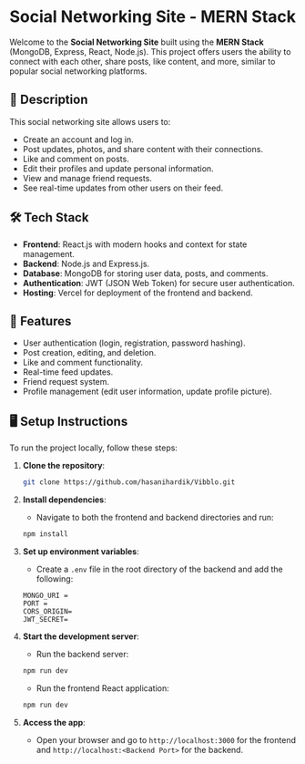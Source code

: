 # Social Networking Site - MERN Stack

Welcome to the **Social Networking Site** built using the **MERN Stack** (MongoDB, Express, React, Node.js). This project offers users the ability to connect with each other, share posts, like content, and more, similar to popular social networking platforms.


## 📄 Description

This social networking site allows users to:
- Create an account and log in.
- Post updates, photos, and share content with their connections.
- Like and comment on posts.
- Edit their profiles and update personal information.
- View and manage friend requests.
- See real-time updates from other users on their feed.

## 🛠️ Tech Stack

- **Frontend**: React.js with modern hooks and context for state management.
- **Backend**: Node.js and Express.js.
- **Database**: MongoDB for storing user data, posts, and comments.
- **Authentication**: JWT (JSON Web Token) for secure user authentication.
- **Hosting**: Vercel for deployment of the frontend and backend.
  
## 🔧 Features

- User authentication (login, registration, password hashing).
- Post creation, editing, and deletion.
- Like and comment functionality.
- Real-time feed updates.
- Friend request system.
- Profile management (edit user information, update profile picture).
  
## 🖥️ Setup Instructions

To run the project locally, follow these steps:

1. **Clone the repository**:
    ```bash
    git clone https://github.com/hasanihardik/Vibblo.git
    ```

2. **Install dependencies**:
   - Navigate to both the frontend and backend directories and run:
    ```bash
    npm install
    ```

3. **Set up environment variables**:
   - Create a `.env` file in the root directory of the backend and add the following:
    ```env
    MONGO_URI =
    PORT =
    CORS_ORIGIN=
    JWT_SECRET=
    ```

4. **Start the development server**:
   - Run the backend server:
    ```bash
    npm run dev
    ```
   - Run the frontend React application:
    ```bash
    npm run dev
    ```

5. **Access the app**: 
   - Open your browser and go to `http://localhost:3000` for the frontend and `http://localhost:<Backend Port>` for the backend.

